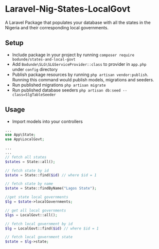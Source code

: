 # Laravel-Nig-States-LocalGovt
A Laravel Package that populates your database with all the states in the Nigeria and their corresponding local governments.

## Setup
- Include package in your project by running `composer require bodunde/states-and-local-govt`
- Add `Bodunde\SLG\SLGServiceProvider::class` to provider in `app.php` under `config` directory
- Publish package resources by running `php artisan vendor:publish`. Running this command would publish models, migrations and seeders.
- Run published migrations `php artisan migrate`
- Run published database seeders `php artisan db:seed --class=SlgTableSeeder`

## Usage
- Import models into your controllers
```php
...
use App\State;
use App\LocalGovt;

...
...
// fetch all states
$states = State::all();

// fetch state by id
$state = State::find($id) // where $id = 1

// fetch state by name
$state = State::findByName("Lagos State");

//get state local governments
$lg = $state->localGovernments;

// get all local governments
$lgs = LocalGovt::all();

// fetch local government by id
$lg = LocalGovt::find($id) // where $id = 1

// fetch local government state
$state = $lg->state;

```